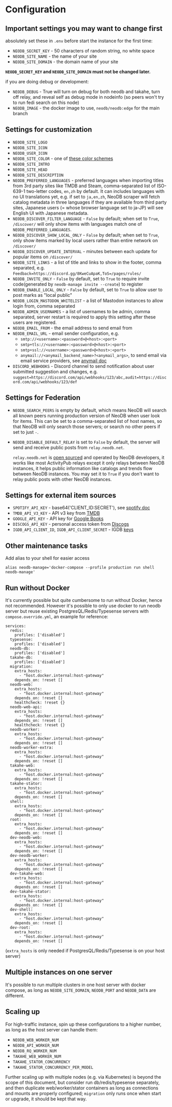 # Configuration


## Important settings you may want to change first

absolutely set these in `.env` before start the instance for the first time:

 - `NEODB_SECRET_KEY` - 50 characters of random string, no white space
 - `NEODB_SITE_NAME` - the name of your site
 - `NEODB_SITE_DOMAIN` - the domain name of your site

**`NEODB_SECRET_KEY` and `NEODB_SITE_DOMAIN` must not be changed later.**

if you are doing debug or development:

 - `NEODB_DEBUG` - True will turn on debug for both neodb and takahe, turn off relay, and reveal self as debug mode in nodeinfo (so peers won't try to run fedi search on this node)
 - `NEODB_IMAGE` - the docker image to use, `neodb/neodb:edge` for the main branch

## Settings for customization

 - `NEODB_SITE_LOGO`
 - `NEODB_SITE_ICON`
 - `NEODB_USER_ICON`
 - `NEODB_SITE_COLOR` - one of [these color schemes](https://picocss.com/docs/colors)
 - `NEODB_SITE_INTRO`
 - `NEODB_SITE_HEAD`
 - `NEODB_SITE_DESCRIPTION`
 - `NEODB_PREFERRED_LANGUAGES` - preferred languages when importing titles from 3rd party sites like TMDB and Steam, comma-separated list of ISO-639-1 two-letter codes, `en,zh` by default. It can includes languages with no UI translations yet, e.g. if set to `ja,en,zh`, NeoDB scraper will fetch catalog metadata in three languages if they are available from third party sites, Japanese users (= whose browser language set to ja-JP) will see English UI with Japanese metadata.
 - `NEODB_DISCOVER_FILTER_LANGUAGE` - `False` by default; when set to `True`, `/discover/` will only show items with languages match one of `NEODB_PREFERRED_LANGUAGES`.
 - `NEODB_DISCOVER_SHOW_LOCAL_ONLY` - `False` by default; when set to `True`, only show items marked by local users rather than entire network on `/discover/`
 - `NEODB_DISCOVER_UPDATE_INTERVAL` - minutes between each update for popular items on `/discover/`
 - `NEODB_SITE_LINKS` - a list of title and links to show in the footer, comma separated, e.g. `Feedback=https://discord.gg/8KweCuApaK,ToS=/pages/rules/`
 - `NEODB_INVITE_ONLY` - `False` by default, set to `True` to require invite code(generated by `neodb-manage invite --create`) to register
 - `NEODB_ENABLE_LOCAL_ONLY` - `False` by default, set to `True` to allow user to post marks as "local public"
 - `NEODB_LOGIN_MASTODON_WHITELIST` - a list of Mastodon instances to allow login from, comma separated
 - `NEODB_ADMIN_USERNAMES` - a list of usernames to be admin, comma separated, server restart is required to apply this setting after these users are registered.
 - `NEODB_EMAIL_FROM` - the email address to send email from
 - `NEODB_EMAIL_URL` - email sender configuration, e.g.
 	- `smtp://<username>:<password>@<host>:<port>`
 	- `smtp+tls://<username>:<password>@<host>:<port>`
 	- `smtp+ssl://<username>:<password>@<host>:<port>`
 	- `anymail://<anymail_backend_name>?<anymail_args>`, to send email via email service providers, see [anymail doc](https://anymail.dev/)
 - `DISCORD_WEBHOOKS` - Discord channel to send notification about user submitted suggestion and changes, e.g. `suggest=https://discord.com/api/webhooks/123/abc,audit=https://discord.com/api/webhooks/123/def`


## Settings for Federation

 - `NEODB_SEARCH_PEERS` is empty by default, which means NeoDB will search all known peers running production version of NeoDB when user look for items. This can be set to a comma-separated list of host names, so that NeoDB will only search those servers; or search no other peers if set to just `-`.

 - `NEODB_DISABLE_DEFAULT_RELAY` is set to `False` by default, the server will send and receive public posts from `relay.neodb.net`.

 	`relay.neodb.net` is [open sourced](https://github.com/neodb-social/neodb-relay) and operated by NeoDB developers, it works like most ActivityPub relays except it only relays between NeoDB instances, it helps public information like catalogs and trends flow between NeoDB instances. You may set it to `True` if you don't want to relay public posts with other NeoDB instances.

## Settings for external item sources

- `SPOTIFY_API_KEY` - base64('CLIENT_ID:SECRET'), see [spotify doc](https://developer.spotify.com/documentation/web-api/tutorials/client-credentials-flow)
- `TMDB_API_V3_KEY` - API v3 key from [TMDB](https://developer.themoviedb.org/)
- `GOOGLE_API_KEY` - API key for [Google Books](https://developers.google.com/books/docs/v1/using)
- `DISCOGS_API_KEY` - personal access token from [Discogs](https://www.discogs.com/settings/developers)
- `IGDB_API_CLIENT_ID`, `IGDB_API_CLIENT_SECRET` - IGDB [keys](https://api-docs.igdb.com/)


## Other maintenance tasks

Add alias to your shell for easier access

```
alias neodb-manage='docker-compose --profile production run shell neodb-manage'
```

## Run without Docker

It's currently possible but quite cumbersome to run without Docker, hence not recommended. However it's possible to only use docker to run neodb server but reuse existing PostgresQL/Redis/Typesense servers with `compose.override.yml`, an example for reference:

```
services:
  redis:
    profiles: ['disabled']
  typesense:
    profiles: ['disabled']
  neodb-db:
    profiles: ['disabled']
  takahe-db:
    profiles: ['disabled']
  migration:
    extra_hosts:
      - "host.docker.internal:host-gateway"
    depends_on: !reset []
  neodb-web:
    extra_hosts:
      - "host.docker.internal:host-gateway"
    depends_on: !reset []
    healthcheck: !reset {}
  neodb-web-api:
    extra_hosts:
      - "host.docker.internal:host-gateway"
    depends_on: !reset []
    healthcheck: !reset {}
  neodb-worker:
    extra_hosts:
      - "host.docker.internal:host-gateway"
    depends_on: !reset []
  neodb-worker-extra:
    extra_hosts:
      - "host.docker.internal:host-gateway"
    depends_on: !reset []
  takahe-web:
    extra_hosts:
      - "host.docker.internal:host-gateway"
    depends_on: !reset []
  takahe-stator:
    extra_hosts:
      - "host.docker.internal:host-gateway"
    depends_on: !reset []
  shell:
    extra_hosts:
      - "host.docker.internal:host-gateway"
    depends_on: !reset []
  root:
    extra_hosts:
      - "host.docker.internal:host-gateway"
    depends_on: !reset []
  dev-neodb-web:
    extra_hosts:
      - "host.docker.internal:host-gateway"
    depends_on: !reset []
  dev-neodb-worker:
    extra_hosts:
      - "host.docker.internal:host-gateway"
    depends_on: !reset []
  dev-takahe-web:
    extra_hosts:
      - "host.docker.internal:host-gateway"
    depends_on: !reset []
  dev-takahe-stator:
    extra_hosts:
      - "host.docker.internal:host-gateway"
    depends_on: !reset []
  dev-shell:
    extra_hosts:
      - "host.docker.internal:host-gateway"
    depends_on: !reset []
  dev-root:
    extra_hosts:
      - "host.docker.internal:host-gateway"
    depends_on: !reset []
```
(`extra_hosts` is only needed if PostgresQL/Redis/Typesense is on your host server)


## Multiple instances on one server

It's possible to run multiple clusters in one host server with docker compose, as long as `NEODB_SITE_DOMAIN`, `NEODB_PORT` and `NEODB_DATA` are different.


## Scaling up

For high-traffic instance, spin up these configurations to a higher number, as long as the host server can handle them:

 - `NEODB_WEB_WORKER_NUM`
 - `NEODB_API_WORKER_NUM`
 - `NEODB_RQ_WORKER_NUM`
 - `TAKAHE_WEB_WORKER_NUM`
 - `TAKAHE_STATOR_CONCURRENCY`
 - `TAKAHE_STATOR_CONCURRENCY_PER_MODEL`

Further scaling up with multiple nodes (e.g. via Kubernetes) is beyond the scope of this document, but consider run db/redis/typesense separately, and then duplicate web/worker/stator containers as long as connections and mounts are properly configured; `migration` only runs once when start or upgrade, it should be kept that way.
